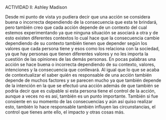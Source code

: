 ACTIVIDAD ll: Ashley Madison 

Desde mi punto de vista yo pudiera decir que una acción se considera buena o incorrecta dependiendo de la consecuencia que esta te brindará, pero también creo que cada acción depende de un contexto del cual estemos experimentando ya que ninguna situación se asociará a otra y de esto existen diferentes contextos lo cual hace que la consecuencia cambie dependiendo de su contexto también tienen que depender según los valores que cada persona tiene y esos como los relaciona con la sociedad, ya que hay personas que tienen diferentes valores y no les importa la cuestión de las opiniones de las demás personas. 
En pocas palabras una acción se hace buena o incorrecta dependiendo de su contexto, valores, intenciones y la consecuencia que conllevará.
Al igual que lo que se acaba de contextualizar el saber quién es responsable de una acción también depende de muchos factores y se parecen mucho ya que también depende de la intención en la que se efectuó una acción además de que también se podría decir que es culpable si esta persona tiene el control de la acción, aunque a veces no es así, también es un punto importante.
También si fue consiente en su momento de las consecuencias y aún así quiso realizar esto, también lo hace responsable también influyen las circunstancias, el control que tienes ante ello, el impacto y otras cosas más.
